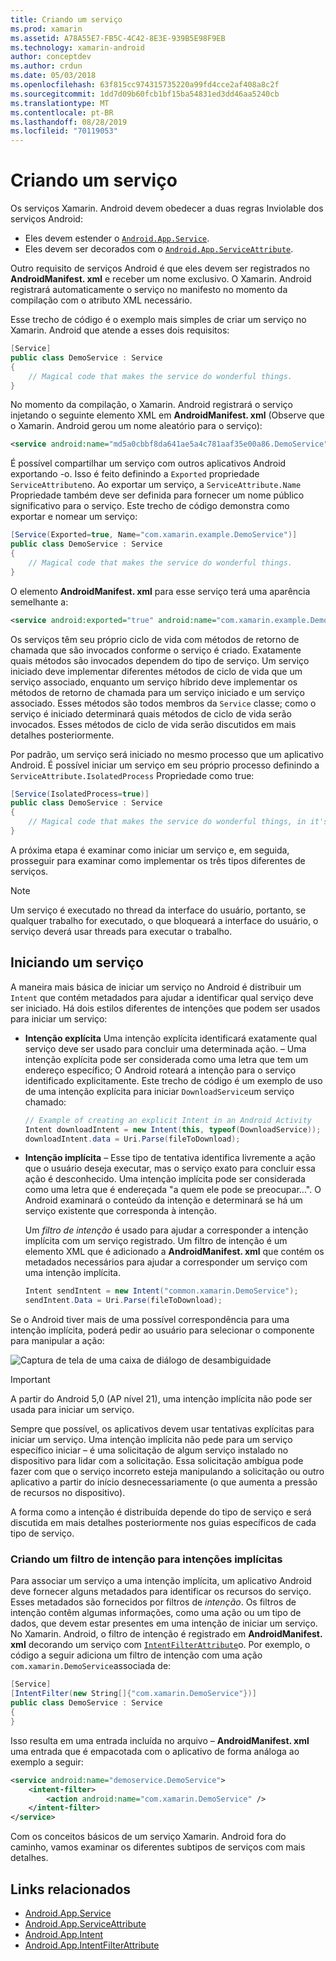 ```yaml
---
title: Criando um serviço
ms.prod: xamarin
ms.assetid: A78A55E7-FB5C-4C42-8E3E-939B5E98F9EB
ms.technology: xamarin-android
author: conceptdev
ms.author: crdun
ms.date: 05/03/2018
ms.openlocfilehash: 63f815cc974315735220a99fd4cce2af408a8c2f
ms.sourcegitcommit: 1dd7d09b60fcb1bf15ba54831ed3dd46aa5240cb
ms.translationtype: MT
ms.contentlocale: pt-BR
ms.lasthandoff: 08/28/2019
ms.locfileid: "70119053"
---
```

# <a name="creating-a-service"></a>Criando um serviço

Os serviços Xamarin. Android devem obedecer a duas regras Inviolable dos serviços Android:

- Eles devem estender o [`Android.App.Service`](xref:Android.App.Service).
- Eles devem ser decorados com o [`Android.App.ServiceAttribute`](xref:Android.App.ServiceAttribute).

Outro requisito de serviços Android é que eles devem ser registrados no **AndroidManifest. xml** e receber um nome exclusivo. O Xamarin. Android registrará automaticamente o serviço no manifesto no momento da compilação com o atributo XML necessário.

Esse trecho de código é o exemplo mais simples de criar um serviço no Xamarin. Android que atende a esses dois requisitos:  

```csharp
[Service]
public class DemoService : Service
{
    // Magical code that makes the service do wonderful things.
}
```

No momento da compilação, o Xamarin. Android registrará o serviço injetando o seguinte elemento XML em **AndroidManifest. xml** (Observe que o Xamarin. Android gerou um nome aleatório para o serviço):

```xml
<service android:name="md5a0cbbf8da641ae5a4c781aaf35e00a86.DemoService" />
```

É possível compartilhar um serviço com outros aplicativos Android exportando -o. Isso é feito definindo a `Exported` propriedade `ServiceAttribute`no. Ao exportar um serviço, a `ServiceAttribute.Name` Propriedade também deve ser definida para fornecer um nome público significativo para o serviço. Este trecho de código demonstra como exportar e nomear um serviço:

```csharp
[Service(Exported=true, Name="com.xamarin.example.DemoService")]
public class DemoService : Service
{
    // Magical code that makes the service do wonderful things.
}
```

O elemento **AndroidManifest. xml** para esse serviço terá uma aparência semelhante a:

```xml
<service android:exported="true" android:name="com.xamarin.example.DemoService" />
```

Os serviços têm seu próprio ciclo de vida com métodos de retorno de chamada que são invocados conforme o serviço é criado. Exatamente quais métodos são invocados dependem do tipo de serviço. Um serviço iniciado deve implementar diferentes métodos de ciclo de vida que um serviço associado, enquanto um serviço híbrido deve implementar os métodos de retorno de chamada para um serviço iniciado e um serviço associado. Esses métodos são todos membros da `Service` classe; como o serviço é iniciado determinará quais métodos de ciclo de vida serão invocados. Esses métodos de ciclo de vida serão discutidos em mais detalhes posteriormente.

Por padrão, um serviço será iniciado no mesmo processo que um aplicativo Android. É possível iniciar um serviço em seu próprio processo definindo a `ServiceAttribute.IsolatedProcess` Propriedade como true:

```csharp
[Service(IsolatedProcess=true)]
public class DemoService : Service
{
    // Magical code that makes the service do wonderful things, in it's own process!
}
```

A próxima etapa é examinar como iniciar um serviço e, em seguida, prosseguir para examinar como implementar os três tipos diferentes de serviços.

> [!NOTE]
> Um serviço é executado no thread da interface do usuário, portanto, se qualquer trabalho for executado, o que bloqueará a interface do usuário, o serviço deverá usar threads para executar o trabalho.

## <a name="starting-a-service"></a>Iniciando um serviço

A maneira mais básica de iniciar um serviço no Android é distribuir um `Intent` que contém metadados para ajudar a identificar qual serviço deve ser iniciado. Há dois estilos diferentes de intenções que podem ser usados para iniciar um serviço:

- **Intenção explícita** Uma intenção explícita identificará exatamente qual serviço deve ser usado para concluir uma determinada ação. &ndash; Uma intenção explícita pode ser considerada como uma letra que tem um endereço específico; O Android roteará a intenção para o serviço identificado explicitamente. Este trecho de código é um exemplo de uso de uma intenção explícita para iniciar `DownloadService`um serviço chamado:

    ```csharp
    // Example of creating an explicit Intent in an Android Activity
    Intent downloadIntent = new Intent(this, typeof(DownloadService));
    downloadIntent.data = Uri.Parse(fileToDownload);
    ```

- **Intenção implícita** &ndash; Esse tipo de tentativa identifica livremente a ação que o usuário deseja executar, mas o serviço exato para concluir essa ação é desconhecido. Uma intenção implícita pode ser considerada como uma letra que é endereçada "a quem ele pode se preocupar...".
    O Android examinará o conteúdo da intenção e determinará se há um serviço existente que corresponda à intenção.

    Um _filtro de intenção_ é usado para ajudar a corresponder a intenção implícita com um serviço registrado. Um filtro de intenção é um elemento XML que é adicionado a **AndroidManifest. xml** que contém os metadados necessários para ajudar a corresponder um serviço com uma intenção implícita.

    ```csharp
    Intent sendIntent = new Intent("common.xamarin.DemoService");
    sendIntent.Data = Uri.Parse(fileToDownload);
    ```

Se o Android tiver mais de uma possível correspondência para uma intenção implícita, poderá pedir ao usuário para selecionar o componente para manipular a ação:

![Captura de tela de uma caixa de diálogo de desambiguidade](images/creating-a-service-01.png "Captura de tela de uma caixa de diálogo de desambiguidade")

> [!IMPORTANT]
> A partir do Android 5,0 (AP nível 21), uma intenção implícita não pode ser usada para iniciar um serviço.

Sempre que possível, os aplicativos devem usar tentativas explícitas para iniciar um serviço. Uma intenção implícita não pede para um serviço específico iniciar &ndash; é uma solicitação de algum serviço instalado no dispositivo para lidar com a solicitação. Essa solicitação ambígua pode fazer com que o serviço incorreto esteja manipulando a solicitação ou outro aplicativo a partir do início desnecessariamente (o que aumenta a pressão de recursos no dispositivo).

A forma como a intenção é distribuída depende do tipo de serviço e será discutida em mais detalhes posteriormente nos guias específicos de cada tipo de serviço.


### <a name="creating-an-intent-filter-for-implicit-intents"></a>Criando um filtro de intenção para intenções implícitas

Para associar um serviço a uma intenção implícita, um aplicativo Android deve fornecer alguns metadados para identificar os recursos do serviço. Esses metadados são fornecidos por filtros de _intenção_. Os filtros de intenção contêm algumas informações, como uma ação ou um tipo de dados, que devem estar presentes em uma intenção de iniciar um serviço. No Xamarin. Android, o filtro de intenção é registrado em **AndroidManifest. xml** decorando um serviço com [`IntentFilterAttribute`](xref:Android.App.IntentFilterAttribute)o. Por exemplo, o código a seguir adiciona um filtro de intenção com uma ação `com.xamarin.DemoService`associada de:

```csharp
[Service]
[IntentFilter(new String[]{"com.xamarin.DemoService"})]
public class DemoService : Service
{
}
```

Isso resulta em uma entrada incluída no arquivo &ndash; **AndroidManifest. xml** uma entrada que é empacotada com o aplicativo de forma análoga ao exemplo a seguir:

```xml
<service android:name="demoservice.DemoService">
    <intent-filter>
        <action android:name="com.xamarin.DemoService" />
    </intent-filter>
</service>
```

Com os conceitos básicos de um serviço Xamarin. Android fora do caminho, vamos examinar os diferentes subtipos de serviços com mais detalhes.


## <a name="related-links"></a>Links relacionados

- [Android.App.Service](xref:Android.App.Service)
- [Android.App.ServiceAttribute](xref:Android.App.ServiceAttribute)
- [Android.App.Intent](xref:Android.Content.Intent)
- [Android.App.IntentFilterAttribute](xref:Android.App.IntentFilterAttribute)
